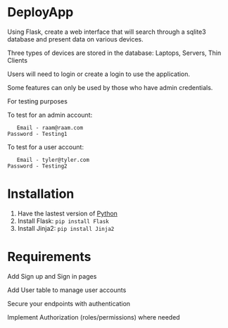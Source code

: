 # DeployApp
Using Flask, create a web interface that will search through a sqlite3 database and present data on various devices. 

Three types of devices are stored in the database: Laptops, Servers, Thin Clients

Users will need to login or create a login to use the application.

Some features can only be used by those who have admin credentials.

For testing purposes 

To test for an admin account:

       Email - raam@raam.com 
    Password - Testing1
 
To test for a user account:

       Email - tyler@tyler.com  
    Password - Testing2

# Installation
1. Have the lastest version of [Python](https://www.python.org/downloads/)
2. Install Flask: `pip install Flask`
3. Install Jinja2: `pip install Jinja2` 

# Requirements
Add Sign up and Sign in pages

Add User table to manage user accounts

Secure your endpoints with authentication

Implement Authorization (roles/permissions) where needed
